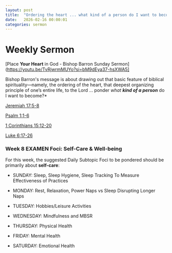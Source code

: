 ```yaml
---
layout: post
title:  "Ordering the heart ... what kind of a person do I want to become?"
date:   2026-02-16 00:00:01
categories: sermon
---
```



# Weekly Sermon

[Place **Your Heart** in God - Bishop Barron Sunday Sermon](https://youtu.be/TvRjwrmMUYo?si=bM9dEya37-hsXWA5]

Bishop Barron's message is about drawing out that basic feature of biblical spirituality—namely, the ordering of the heart, that deepest organizing principle of one’s entire life, to the Lord ... ponder *what* ***kind of a person*** do I want to become?*

[Jeremiah 17:5-8](https://www.biblegateway.com/passage/?search=Jeremiah%2017%3A5-8&version=NRSVCE)

[Psalm 1:1-6](https://www.biblegateway.com/passage/?search=Psalm%201%3A1-6&version=NRSVCE)

[1 Corinthians 15:12-20](https://www.biblegateway.com/passage/?search=1%20Corinthians%2015%3A12-20&version=NRSVCE)

[Luke 6:17-26](https://www.biblegateway.com/passage/?search=Luke%206%3A17-26&version=NRSVCE)

### Week 8 EXAMEN Foci: Self-Care & Well-being

For this week, the suggested Daily Subtopic Foci to be pondered should be primarily about **self-care**:

* SUNDAY: Sleep, Sleep Hygiene, Sleep Tracking To Measure Effectiveness of Practices

* MONDAY: Rest, Relaxation, Power Naps vs Sleep Disrupting Longer Naps

* TUESDAY: Hobbies/Leisure Activities

* WEDNESDAY: Mindfulness and MBSR

* THURSDAY: Physical Health

* FRIDAY: Mental Health

* SATURDAY: Emotional Health
